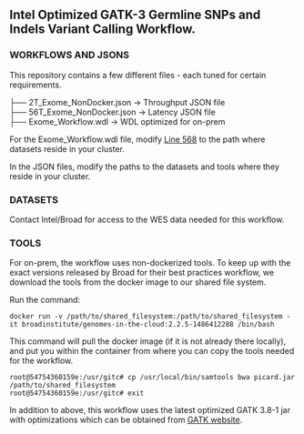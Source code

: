 ## Intel Optimized GATK-3 Germline SNPs and Indels Variant Calling Workflow. 

### WORKFLOWS AND JSONS
This repository contains a few different files - each tuned for certain requirements. 

├── 2T_Exome_NonDocker.json &rarr; Throughput JSON file \
├── 56T_Exome_NonDocker.json &rarr; Latency JSON file \
├── Exome_Workflow.wdl &rarr; WDL optimized for on-prem

For the Exome_Workflow.wdl file, modify [Line 568](https://github.com/gatk-workflows/intel-gatk3-germline-snps-indels/blob/master/Exome_Workflow.wdl#L568) to the path where datasets reside in your cluster. 

In the JSON files, modify the paths to the datasets and tools where they reside in your cluster.

### DATASETS
Contact Intel/Broad for access to the WES data needed for this workflow.

### TOOLS
For on-prem, the workflow uses non-dockerized tools. To keep up with the exact 
versions released by Broad for their best practices workflow, we download the 
tools from the docker image to our shared file system. 

Run the command: 
```
docker run -v /path/to/shared_filesystem:/path/to/shared_filesystem -it broadinstitute/genomes-in-the-cloud:2.2.5-1486412288 /bin/bash
```

This command will pull the docker image (if it is not already there locally), 
and put you within the container from where you can copy the tools needed for 
the workflow. 

```
root@54754360159e:/usr/gitc# cp /usr/local/bin/samtools bwa picard.jar /path/to/shared_filesystem
root@54754360159e:/usr/gitc# exit
```

In addition to above, this workflow uses the latest optimized GATK 3.8-1 jar with 
optimizations which can be obtained from [GATK website](https://software.broadinstitute.org/gatk/download/). 


